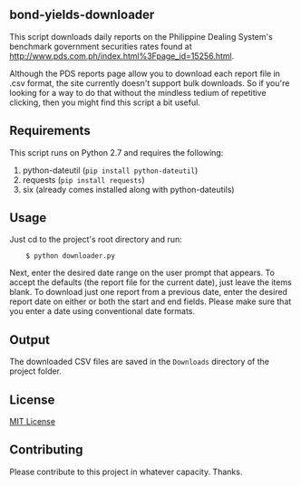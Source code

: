 ## bond-yields-downloader
This script downloads daily reports on the Philippine Dealing System's benchmark government securities rates found at http://www.pds.com.ph/index.html%3Fpage_id=15256.html.

Although the PDS reports page allow you to download each report file in .csv format, the site currently doesn't support bulk downloads. So if you're looking for a way to do that without the mindless tedium of repetitive clicking, then you might find this script a bit useful.

## Requirements
This script runs on Python 2.7 and requires the following:

1. python-dateutil  (`pip install python-dateutil`)
2. requests  (`pip install requests`)
3. six  (already comes installed along with python-dateutils)

## Usage
Just cd to the project's root directory and run:

```
    $ python downloader.py
```

Next, enter the desired date range on the user prompt that appears. To accept the defaults (the report file for the current date), just leave the items blank. To download just one report from a previous date, enter the desired report date on either or both the start and end fields. Please make sure that you enter a date using conventional date formats.

## Output
The downloaded CSV files are saved in the `Downloads` directory of the project folder.

## License
[MIT License](https://opensource.org/licenses/MIT)

## Contributing
Please contribute to this project in whatever capacity. Thanks.